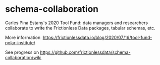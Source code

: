 # schema-collaboration
Carles Pina Estany's 2020 Tool Fund: data managers and researchers collaborate to write the Frictionless Data packages, tabular schemas, etc. 

More information: https://frictionlessdata.io/blog/2020/07/16/tool-fund-polar-institute/

See progress on https://github.com/frictionlessdata/schema-collaboration/wiki
